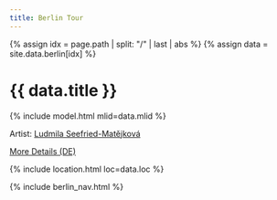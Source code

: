 ```yaml
---
title: Berlin Tour
---
```


{% assign idx = page.path | split: "/" | last | abs %}
{% assign data = site.data.berlin[idx] %}

# {{ data.title }}

{% include model.html mlid=data.mlid %}

Artist: [Ludmila Seefried-Matějková](https://de.wikipedia.org/wiki/Ludmila_Seefried-Mat%C4%9Bjkov%C3%A1)

[More Details (DE)](https://www.xhain.info/kreuzberg/admiralstr.htm)

{% include location.html loc=data.loc %}

{% include berlin_nav.html %}
